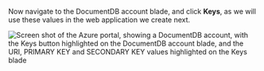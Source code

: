   Now navigate to the DocumentDB account blade, and click **Keys**, as we will use these values in the web application we create next.

![Screen shot of the Azure portal, showing a DocumentDB account, with the Keys button highlighted on the DocumentDB account blade, and the URI, PRIMARY KEY and SECONDARY KEY values highlighted on the Keys blade](https://docstestmedia1.blob.core.windows.net/azure-media/includes/media/documentdb-keys/keys.png)


